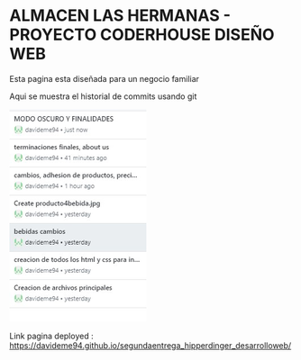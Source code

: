 # ALMACEN LAS HERMANAS - PROYECTO CODERHOUSE DISEÑO WEB

Esta pagina esta diseñada para un negocio familiar 


Aqui se muestra el historial de commits usando git

![Texto alternativo](static/imgs/historialgit.jpg)


Link pagina deployed : https://davideme94.github.io/segundaentrega_hipperdinger_desarrolloweb/